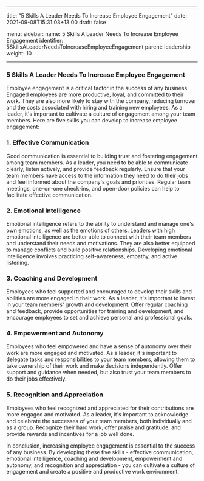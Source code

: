 
---

title: "5 Skills A Leader Needs To Increase Employee Engagement"
date: 2021-09-08T15:31:03+13:00
draft: false
 


menu:
  sidebar:
    name: 5 Skills A Leader Needs To Increase Employee Engagement
    identifier: 5SkillsALeaderNeedsToIncreaseEmployeeEngagement
    parent: leadership
    weight: 10

 
---






### 5 Skills A Leader Needs To Increase Employee Engagement


Employee engagement is a critical factor in the success of any business. Engaged employees are more productive, loyal, and committed to their work. They are also more likely to stay with the company, reducing turnover and the costs associated with hiring and training new employees. As a leader, it's important to cultivate a culture of engagement among your team members. Here are five skills you can develop to increase employee engagement:

### 1. Effective Communication
Good communication is essential to building trust and fostering engagement among team members. As a leader, you need to be able to communicate clearly, listen actively, and provide feedback regularly. Ensure that your team members have access to the information they need to do their jobs and feel informed about the company's goals and priorities. Regular team meetings, one-on-one check-ins, and open-door policies can help to facilitate effective communication.

### 2. Emotional Intelligence
Emotional intelligence refers to the ability to understand and manage one's own emotions, as well as the emotions of others. Leaders with high emotional intelligence are better able to connect with their team members and understand their needs and motivations. They are also better equipped to manage conflicts and build positive relationships. Developing emotional intelligence involves practicing self-awareness, empathy, and active listening.

### 3. Coaching and Development
Employees who feel supported and encouraged to develop their skills and abilities are more engaged in their work. As a leader, it's important to invest in your team members' growth and development. Offer regular coaching and feedback, provide opportunities for training and development, and encourage employees to set and achieve personal and professional goals.

### 4. Empowerment and Autonomy
Employees who feel empowered and have a sense of autonomy over their work are more engaged and motivated. As a leader, it's important to delegate tasks and responsibilities to your team members, allowing them to take ownership of their work and make decisions independently. Offer support and guidance when needed, but also trust your team members to do their jobs effectively.

### 5. Recognition and Appreciation
Employees who feel recognized and appreciated for their contributions are more engaged and motivated. As a leader, it's important to acknowledge and celebrate the successes of your team members, both individually and as a group. Recognize their hard work, offer praise and gratitude, and provide rewards and incentives for a job well done.

In conclusion, increasing employee engagement is essential to the success of any business. By developing these five skills - effective communication, emotional intelligence, coaching and development, empowerment and autonomy, and recognition and appreciation - you can cultivate a culture of engagement and create a positive and productive work environment.